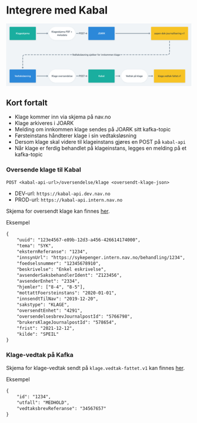 # Integrere med Kabal
![](klage_teknisk.png "Dataflyt")

## Kort fortalt

- Klage kommer inn via skjema på nav.no
- Klage arkiveres i JOARK
- Melding om innkommen klage sendes på JOARK sitt kafka-topic
- Førsteinstans håndterer klage i sin vedtaksløsning
- Dersom klage skal videre til klageinstans gjøres en POST på `kabal-api`
- Når klage er ferdig behandlet på klageinstans, legges en melding på et kafka-topic

### Oversende klage til Kabal

````
POST <kabal-api-url>/oversendelse/klage <oversendt-klage-json>
````
- DEV-url: `https://kabal-api.dev.nav.no`
- PROD-url: `https://kabal-api.intern.nav.no`

Skjema for oversendt klage kan finnes [her](../schema/oversendt-klage.json).

Eksempel
````
{
    "uuid": "123e4567-e89b-12d3-a456-426614174000",
    "tema": "SYK",
    "eksternReferanse": "1234",
    "innsynUrl": "https://sykepenger.intern.nav.no/behandling/1234",
    "foedselsnummer": "12345678910",
    "beskrivelse": "Enkel eskrivelse",
    "avsenderSaksbehandlerIdent": "Z123456",
    "avsenderEnhet": "2334",
    "hjemler": ["8-4", "8-5"],
    "mottattFoersteinstans": "2020-01-01",
    "innsendtTilNav": "2019-12-20",
    "sakstype": "KLAGE",
    "oversendtEnhet": "4291",
    "oversendelsesbrevJournalpostId": "5766798",
    "brukersKlageJournalpostId": "578654",
    "frist": "2021-12-12",
    "kilde": "SPEIL"
}
````

### Klage-vedtak på Kafka

Skjema for klage-vedtak sendt på `klage.vedtak-fattet.v1` kan finnes [her](../schema/klagevedtak-fattet.json).

Eksempel
````
{
    "id": "1234",
    "utfall": "MEDHOLD",
    "vedtaksbrevReferanse": "34567657"
}
````
